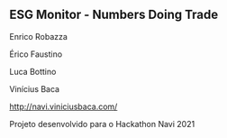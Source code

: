 ## ESG Monitor - Numbers Doing Trade

Enrico Robazza

Érico Faustino

Luca Bottino

Vinícius Baca

http://navi.viniciusbaca.com/

Projeto desenvolvido para o Hackathon Navi 2021
